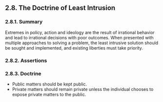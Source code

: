 2.8. The Doctrine of Least Intrusion
------------------------------------

### 2.8.1. Summary
Extremes in policy, action and ideology are the result of irrational behavior and lead to irrational decisions with poor outcomes.  When presented with multiple approaches to solving a problem, the least intrusive solution should be sought and implemented, and existing liberties must take priority.

### 2.8.2. Assertions

### 2.8.3. Doctrine

-  Public matters should be kept public.
-  Private matters should remain private unless the individual chooses to expose private matters to the public.
